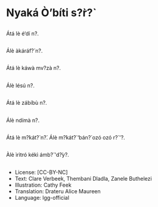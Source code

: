 # Nyaká Ò’bíti s?̀r?̀

##
Átá lè é‘dí n?.

##
Álè àkáráf?́ n?.

##
Átá lè káwà mv?zà n?.

##
Álè lésú n?.

##
Átá lè zábíbù n?.

##
Álè ndímà n?.

##
Átá lè m?̀kát?̀ n?́.
Álè m?̀kát?̀ ‘bán?́ ozó ozó r?̀
'?.

##
Àlè ìrìtró kékì ámb?́ 'd?̀y?.

##
* License: [CC-BY-NC]
* Text: Clare Verbeek, Thembani Dladla, Zanele Buthelezi
* Illustration: Cathy Feek
* Translation: Drateru Alice Maureen
* Language: lgg-official
